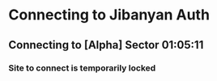 # Connecting to Jibanyan Auth
## Connecting to [Alpha] Sector 01:05:11
### Site to connect is temporarily locked
